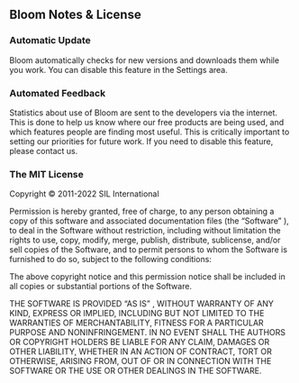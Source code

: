 ﻿## Bloom Notes & License

### Automatic Update

Bloom automatically checks for new versions and downloads them while you work. You can disable this feature in the Settings area.

### Automated Feedback

Statistics about use of Bloom are sent to the developers via the internet.
This is done to help us know where our free products are being used, and which features people are finding most useful.
This is critically important to setting our priorities for future work. If you need to disable this feature, please contact us.

### The MIT License

Copyright © 2011-2022 SIL International

Permission is hereby granted, free of charge, to any person obtaining a copy of this software and associated documentation files (the “Software” ),
to deal in the Software without restriction, including without limitation the rights to use, copy, modify, merge, publish, distribute, sublicense,
and/or sell copies of the Software, and to permit persons to whom the Software is furnished to do so, subject to the following conditions:

The above copyright notice and this permission notice shall be included in all copies or substantial portions of the Software.

THE SOFTWARE IS PROVIDED “AS IS” , WITHOUT WARRANTY OF ANY KIND, EXPRESS OR IMPLIED, INCLUDING BUT NOT LIMITED TO THE WARRANTIES OF MERCHANTABILITY,
FITNESS FOR A PARTICULAR PURPOSE AND NONINFRINGEMENT. IN NO EVENT SHALL THE AUTHORS OR COPYRIGHT HOLDERS BE LIABLE FOR ANY CLAIM, DAMAGES OR OTHER
LIABILITY, WHETHER IN AN ACTION OF CONTRACT, TORT OR OTHERWISE, ARISING FROM, OUT OF OR IN CONNECTION WITH THE SOFTWARE OR THE USE OR OTHER
DEALINGS IN THE SOFTWARE.
